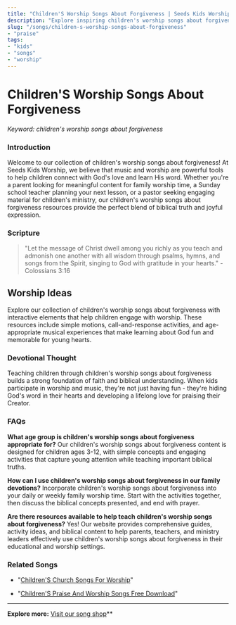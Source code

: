 ```yaml
---
title: "Children'S Worship Songs About Forgiveness | Seeds Kids Worship"
description: "Explore inspiring children's worship songs about forgiveness for children's worship and faith development. Biblical music resources for families and ministry."
slug: "/songs/children-s-worship-songs-about-forgiveness"
- "praise"
tags:
- "kids"
- "songs"
- "worship"
---
```


# Children'S Worship Songs About Forgiveness

_Keyword: children's worship songs about forgiveness_

### Introduction

Welcome to our collection of children's worship songs about forgiveness! At Seeds Kids Worship, we believe that music and worship are powerful tools to help children connect with God's love and learn His word. Whether you're a parent looking for meaningful content for family worship time, a Sunday school teacher planning your next lesson, or a pastor seeking engaging material for children's ministry, our children's worship songs about forgiveness resources provide the perfect blend of biblical truth and joyful expression.

### Scripture

> "Let the message of Christ dwell among you richly as you teach and admonish one another with all wisdom through psalms, hymns, and songs from the Spirit, singing to God with gratitude in your hearts." - Colossians 3:16

## Worship Ideas

Explore our collection of children's worship songs about forgiveness with interactive elements that help children engage with worship. These resources include simple motions, call-and-response activities, and age-appropriate musical experiences that make learning about God fun and memorable for young hearts.

### Devotional Thought

Teaching children through children's worship songs about forgiveness builds a strong foundation of faith and biblical understanding. When kids participate in worship and music, they're not just having fun - they're hiding God's word in their hearts and developing a lifelong love for praising their Creator.

### FAQs

**What age group is children's worship songs about forgiveness appropriate for?**
Our children's worship songs about forgiveness content is designed for children ages 3-12, with simple concepts and engaging activities that capture young attention while teaching important biblical truths.

**How can I use children's worship songs about forgiveness in our family devotions?**
Incorporate children's worship songs about forgiveness into your daily or weekly family worship time. Start with the activities together, then discuss the biblical concepts presented, and end with prayer.

**Are there resources available to help teach children's worship songs about forgiveness?**
Yes! Our website provides comprehensive guides, activity ideas, and biblical content to help parents, teachers, and ministry leaders effectively use children's worship songs about forgiveness in their educational and worship settings.

### Related Songs

- "[Children'S Church Songs For Worship](/songs/children-s-church-songs-for-worship/)"

- "[Children'S Praise And Worship Songs Free Download](/songs/children-s-praise-and-worship-songs-free-download/)"

---

**Explore more:** [Visit our song shop](https://seedskidsworship.com/shop)**

<!-- Schema Markup -->
<script type="application/ld+json">
{
  "@context": "https://schema.org",
  "@type": "MusicRecording",
  "name": "Children'S Worship Songs About Forgiveness",
  "byArtist": {
    "@type": "MusicGroup",
    "name": "Seeds Kids Worship"
  },
  "isFamilyFriendly": true,
  "url": "https://seedskidsworship.com/songs/children-s-worship-songs-about-forgiveness/"
}
</script>